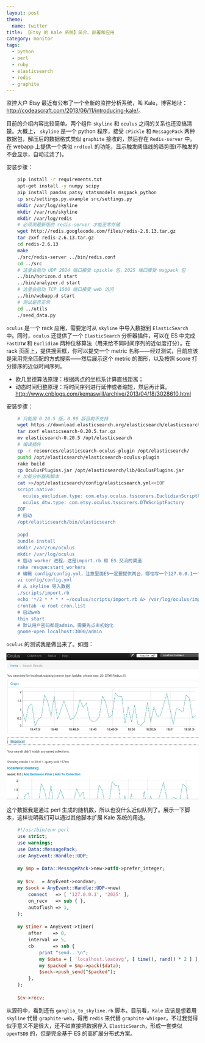 ```yaml
---
layout: post
theme:
  name: twitter
title: 【Etsy 的 Kale 系统】简介、部署和应用
category: monitor
tags:
  - python
  - perl
  - ruby
  - elasticsearch
  - redis
  - graphite
---
```


监控大户 Etsy 最近有公布了一个全新的监控分析系统，叫 Kale，博客地址：<http://codeascraft.com/2013/06/11/introducing-kale/>。

目前的介绍内容比较简单。两个组件 `skyline` 和 `oculus` 之间的关系也还没搞清楚。大概上， `skyline` 是一个 python 程序，接受 `cPickle` 和 `MessagePack` 两种数据包，解压后的数据格式类似 `graphite` 接收的，然后存在 `Redis-server` 中。在 webapp 上提供一个类似 `rrdtool` 的功能，显示触发阈值线的趋势图(不触发的不会显示，自动过滤了)。

安装步骤：

```bash
    pip install -r requirements.txt
    apt-get install -y numpy scipy
    pip install pandas patsy statsmodels msgpack_python
    cp src/settings.py.example src/settings.py
    mkdir /var/log/skyline
    mkdir /var/run/skyline
    mkdir /var/log/redis
    # 必须用最新版的 redis-server 才能正常存储
    wget http://redis.googlecode.com/files/redis-2.6.13.tar.gz
    tar zxvf redis-2.6.13.tar.gz
    cd redis-2.6.13
    make
    ./src/redis-server ../bin/redis.conf
    cd ../src
    # 这里会启动 UDP 2024 端口接受 cpickle 包，2025 端口接受 msgpack 包
    ../bin/horizon.d start
    ../bin/analyzer.d start
    # 这里会启动 TCP 1500 端口接受 web 访问
    ../bin/webapp.d start
    # 测试是否正常
    cd ../utils
    ./seed_data.py
```

`oculus` 是一个 rack 应用，需要定时从 `skyline` 中导入数据到 `ElasticSearch` 中。同时，`oculus` 还提供了一个 `ElasticSearch` 分析器插件，可以在 ES 中完成 `FastDTW` 和 `Euclidian` 两种位移算法（用来给不同时间序列的近似度打分）。在rack 页面上，提供搜索框，你可以提交一个 metric 名称——经过测试，目前应该是采用完全匹配的方式搜索——然后展示这个 metric 的图形，以及按照 score 打分排序的近似时间序列。

* 欧几里德算法原理：根据两点的坐标系计算直线距离；
* 动态时间归整原理：将时间序列进行延伸或者缩短，然后再计算。
<http://www.cnblogs.com/kemaswill/archive/2013/04/18/3028610.html>

安装步骤：

```bash
    # 只能用 0.20.5 版，0.90 版目前不支持
    wget https://download.elasticsearch.org/elasticsearch/elasticsearch/elasticsearch-0.20.5.tar.gz
    tar zxvf elasticsearch-0.20.5.tar.gz
    mv elasticsearch-0.20.5 /opt/elasticsearch
    # 编译插件
    cp -r resources/elasticsearch-oculus-plugin /opt/elasticsearch/
    pushd /opt/elasticsearch/elasticsearch-oculus-plugin
    rake build
    cp OculusPlugins.jar /opt/elasticsearch/lib/OculusPlugins.jar
    # 加载分析器和脚本
    cat >>/opt/elasticsearch/config/elasticsearch.yml<<EOF
    script.native:
      oculus_euclidian.type: com.etsy.oculus.tsscorers.EuclidianScriptFactory
      oculus_dtw.type: com.etsy.oculus.tsscorers.DTWScriptFactory
    EOF
    # 启动
    /opt/elasticsearch/bin/elasticsearch
    
    popd
    bundle install
    mkdir /var/run/oculus
    mkdir /var/log/oculus
    # 启动 worker 进程，这是import.rb 和 ES 交流的渠道
    rake resque:start_workers
    # 编辑 config/config.yml，注意里面ES一定要提供两台，哪怕写一个127.0.0.1一个localhost，后面 import 会验证数目
    vi config/config.yml
    # 从 skyline 导入数据
    ./scripts/import.rb
    echo '*/2 * * * * ~/oculus/scripts/import.rb &> /var/log/oculus/import.log' >> cron.list
    crontab -u root cron.list
    # 启动web
    thin start
    # 默认用户密码都是admin，需要先点击初始化
    gnome-open localhost:3000/admin
```

`oculus` 的测试我是做出来了。如图：

![oculus](/images/uploads/oculus.png)

这个数据我是通过 perl 生成的随机数，所以也没什么近似队列了。展示一下脚本，这样说明我们可以通过其他脚本扩展 Kale 系统的用途。

```perl
    #!/usr/bin/env perl
    use strict;
    use warnings;
    use Data::MessagePack;
    use AnyEvent::Handle::UDP;
    
    my $mp = Data::MessagePack->new->utf8->prefer_integer;
    
    my $cv   = AnyEvent->condvar;
    my $sock = AnyEvent::Handle::UDP->new(
        connect   => [ '127.0.0.1', '2025' ],
        on_recv   => sub { },
        autoflush => 1,
    );
    
    my $timer = AnyEvent->timer(
        after    => 0,
        interval => 5,
        cb       => sub {
            print "send...\n";
            my $data = [ 'localhost.loadavg', [ time(), rand() * 2 ] ];
            my $packed = $mp->pack($data);
            $sock->push_send("$packed");
        },
    );
    
    $cv->recv;
```

从源码中，看到还有 `ganglia_to_skyline.rb` 脚本。目前看，`Kale` 应该是想着用 `skyline` 代替 `graphite-web`，得用 `redis` 来代替 `graphite-whisper`，不过我觉得似乎意义不是很大，还不如直接把数据存入 `ElasticSearch`，形成一套类似 `openTSDB` 的，但是完全基于 ES 的高扩展分布式方案。
